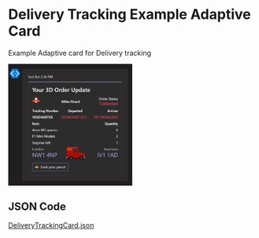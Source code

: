 # Delivery Tracking Example Adaptive Card
Example Adaptive card for Delivery tracking


 <img src="DeliveryTrackingExample-image.png" align="center" width="50%"/>
 




## JSON Code
[DeliveryTrackingCard.json](DeliveryTrackingCard.json)
